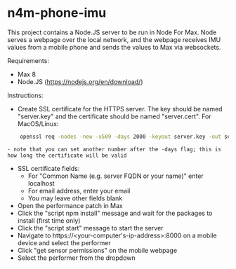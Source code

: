 # n4m-phone-imu
This project contains a Node.JS server to be run in Node For Max. Node serves a webpage over the local network, and the webpage receives IMU values from a mobile phone and sends the values to Max via websockets.

Requirements:
- Max 8
- Node.JS (https://nodejs.org/en/download/)

Instructions:
- Create SSL certificate for the HTTPS server. The key should be named "server.key" and the certificate should be named "server.cert". For MacOS/Linux:
```sh
	openssl req -nodes -new -x509 -days 2000 -keyout server.key -out server.cert
```
	- note that you can set another number after the -days flag; this is how long the certificate will be valid
- SSL certificate fields:
	- For "Common Name (e.g. server FQDN or your name)" enter  localhost
	- For email address, enter your email
	- You may leave other fields blank
- Open the performance patch in Max
- Click the "script npm install" message and wait for the packages to install (first time only)
- Click the "script start" message to start the server
- Navigate to https://<your-computer's-ip-address>:8000 on a mobile device and select the performer
- Click "get sensor permissions" on the mobile webpage
- Select the performer from the dropdown
